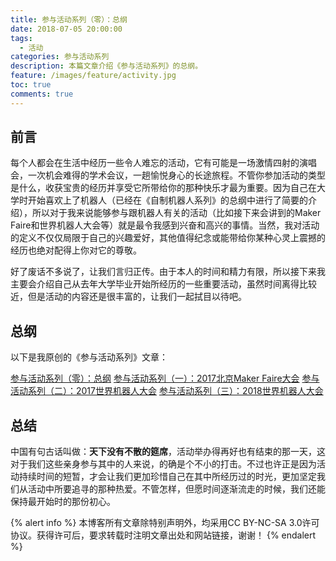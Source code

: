 ```yaml
---
title: 参与活动系列（零）：总纲
date: 2018-07-05 20:00:00
tags:
  - 活动
categories: 参与活动系列
description: 本篇文章介绍《参与活动系列》的总纲。
feature: /images/feature/activity.jpg
toc: true
comments: true
---
```


## 前言

每个人都会在生活中经历一些令人难忘的活动，它有可能是一场激情四射的演唱会，一次机会难得的学术会议，一趟愉悦身心的长途旅程。不管你参加活动的类型是什么，收获宝贵的经历并享受它所带给你的那种快乐才最为重要。因为自己在大学时开始喜欢上了机器人（已经在《自制机器人系列》的总纲中进行了简要的介绍），所以对于我来说能够参与跟机器人有关的活动（比如接下来会讲到的Maker Faire和世界机器人大会等）就是最令我感到兴奋和高兴的事情。当然，我对活动的定义不仅仅局限于自己的兴趣爱好，其他值得纪念或能带给你某种心灵上震撼的经历也绝对配得上你对它的尊敬。

好了废话不多说了，让我们言归正传。由于本人的时间和精力有限，所以接下来我主要会介绍自己从去年大学毕业开始所经历的一些重要活动，虽然时间离得比较近，但是活动的内容还是很丰富的，让我们一起拭目以待吧。

<!--more-->

## 总纲

以下是我原创的《参与活动系列》文章：

[参与活动系列（零）：总纲](http://myyerrol.io/zh-cn/2018/07/05/join_activities_0_superclass/)
[参与活动系列（一）：2017北京Maker Faire大会](http://myyerrol.io/zh-cn/2018/07/28/join_activities_1_makerfaire_beijing_2017/)
[参与活动系列（二）：2017世界机器人大会](http://myyerrol.io/zh-cn/2018/08/06/join_activities_2_wrc_2017/)
[参与活动系列（三）：2018世界机器人大会](http://myyerrol.io/zh-cn/2018/08/18/join_activities_3_wrc_2018/)

## 总结

中国有句古话叫做：**天下没有不散的筵席**，活动举办得再好也有结束的那一天，这对于我们这些亲身参与其中的人来说，的确是个不小的打击。不过也许正是因为活动持续时间的短暂，才会让我们更加珍惜自己在其中所经历过的时光，更加坚定我们从活动中所要追寻的那种热爱。不管怎样，但愿时间逐渐流走的时候，我们还能保持最开始时的那份初心。

{% alert info %}
本博客所有文章除特别声明外，均采用CC BY-NC-SA 3.0许可协议。获得许可后，要求转载时注明文章出处和网站链接，谢谢！
{% endalert %}
